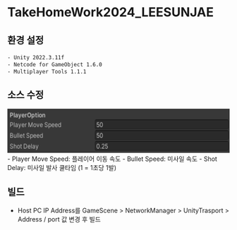# TakeHomeWork2024_LEESUNJAE
## 환경 설정
    - Unity 2022.3.11f
    - Netcode for GameObject 1.6.0
    - Multiplayer Tools 1.1.1
## 소스 수정
  <img src="docs/GameManager_Inspector.png" width="600" height="100"/>  
  - Player Move Speed: 플레이어 이동 속도
  - Bullet Speed: 미사일 속도
  - Shot Delay: 미사일 발사 쿨타임 (1 = 1초당 1발)
  
## 빌드
  *  Host PC IP Address를 GameScene > NetworkManager > UnityTrasport > Address / port 값 변경 후 빌드

